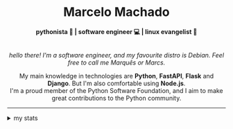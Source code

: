 <h1 align="center"> Marcelo Machado </h1>
    
<div align="center">
<b>pythonista 🐍 | software engineer 💻 | linux evangelist 🐧</b>
<br>
<br>

<i>hello there! I'm a software engineer, and my favourite distro is Debian. Feel free to call me Marquês or Marcs.</i>

<p>

My main knowledge in technologies are **Python**, **FastAPI**, **Flask** and **Django**. But I'm also comfortable using **Node.js**. <br/>
I'm a proud member of the Python Software Foundation, and I aim to make great contributions to the Python community.
</p>

</div>

---

<details closed>    
<summary>my stats</summary>

<!--START_SECTION:waka-->
**I'm a Night 🦉** 

```text
🌞 Morning    20 commits     ██░░░░░░░░░░░░░░░░░░░░░░░   8.0% 
🌆 Daytime    96 commits     █████████░░░░░░░░░░░░░░░░   38.4% 
🌃 Evening    118 commits    ███████████░░░░░░░░░░░░░░   47.2% 
🌙 Night      16 commits     █░░░░░░░░░░░░░░░░░░░░░░░░   6.4%

```


📊 **This Week I Spent My Time On** 

```text
⌚︎ Time Zone: America/Sao_Paulo

💬 Programming Languages: 
Python                   20 hrs 37 mins      ██████████████████░░░░░░░   74.97% 
Emacs Lisp               2 hrs 2 mins        █░░░░░░░░░░░░░░░░░░░░░░░░   7.42% 
Bash                     1 hr 5 mins         █░░░░░░░░░░░░░░░░░░░░░░░░   3.97% 
Docker                   55 mins             ░░░░░░░░░░░░░░░░░░░░░░░░░   3.35% 
YAML                     38 mins             ░░░░░░░░░░░░░░░░░░░░░░░░░   2.35%

🔥 Editors: 
VS Code                  26 hrs 33 mins      ████████████████████████░   96.55% 
Emacs                    56 mins             ░░░░░░░░░░░░░░░░░░░░░░░░░   3.45%

💻 Operating System: 
Windows                  20 hrs 19 mins      ██████████████████░░░░░░░   73.88% 
Linux                    7 hrs 11 mins       ██████░░░░░░░░░░░░░░░░░░░   26.12%

```


 Last Updated on 09/04/2024
<!--END_SECTION:waka-->

<!-- <div>
        <a target="_blank" rel="noopener noreferrer" href="https://github.com/mmaachado?tab=repositories"><img src="https://github-readme-stats.vercel.app/api/top-langs/?username=mmaachado&hide=html,css,swift,ruby&langs_count=6&hide_border=true&layout=compact&show_icons=true&line_height=10&theme=transparent&title_color=4a86d1&custom_title=favourite%20languages"
       alt="most used languages" align="right"></a>
     <a target="_blank" rel="noopener noreferrer" href="https://wakatime.com/@mmachado"><img width="400rem" src="https://github-readme-stats.vercel.app/api/wakatime?username=mmachado&theme=transparent&hide_border=true&hide=markdown,html,css,text,other,yaml,json,prolog,dart,docker,xml,gitconfig,TSQL&hide_title=true&line_height=50&langs_count=4&layout=default" alt="wakatime stats" align="left" /></a> 
        

</div>

 <img src="https://raw.githubusercontent.com/MicaelliMedeiros/micaellimedeiros/master/image/computer-illustration.png" min-width="400px" max-width="400px" width="400px" align="right" alt="computer-illustration.png"> -->
<!-- [![Buy me a coffee](https://img.shields.io/badge/Buy%20Me%20a%20Coffee-ffdd00?style=for-the-badge&logo=buy-me-a-coffee&logoColor=black)](https://www.buymeacoffee.com/anticodingclub) -->

</details>
